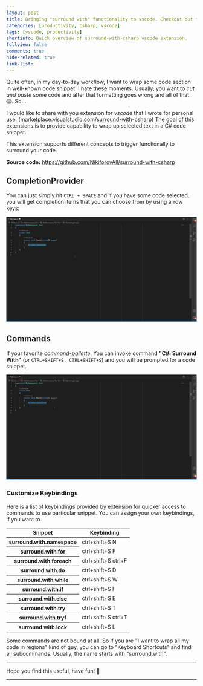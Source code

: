 ```yaml
---
layout: post
title: Bringing "surround with" functionality to vscode. Checkout out this extension.
categories: [productivity, csharp, vscode]
tags: [vscode, productivity]
shortinfo: Quick overview of surround-with-csharp vscode extension.
fullview: false
comments: true
hide-related: true
link-list: 
---
```


Quite often, in my day-to-day workflow, I want to wrap some code section in well-known code snippet. I hate these moments. Usually, you want to *cut and paste* some code and after that formatting goes wrong and all of that 😱. So...

I would like to share with you extension for *vscode* that I wrote for personal use. ([marketplace.visualstudio.com/surround-with-csharp](https://marketplace.visualstudio.com/items?itemName=nikiforovall.surround-with-csharp))
The goal of this extensions is to provide capability to wrap up selected text in a C# code snippet.

This extension supports different concepts to trigger functionally to surround your code.

**Source code:** <https://github.com/NikiforovAll/surround-with-csharp>

## CompletionProvider

You can just simply hit `CTRL + SPACE` and if you have some code selected, you will get completion items that you can choose from by using arrow keys:

![demo1](/assets/surround-with-csharp/surr-w-cs-d2.gif)

## Commands

If your favorite *command-pallette*. You can invoke command **"C#: Surround With"** (or `CTRL+SHIFT+S, CTRL+SHIFT+S`) and you will be prompted for a code snippet.

![demo2](/assets/surround-with-csharp/surr-w-cs-d1.gif)

### Customize Keybindings

Here is a list of keybindings provided by extension for quicker access to commands to use particular snippet. You can assign your own keybindings, if you want to.

<table class="table table-sm table-responsive table-striped table-hover">
  <thead>
    <tr>
      <th scope="col">Snippet</th>
      <th scope="col">Keybinding</th>
    </tr>
  </thead>
  <tbody>
    <tr>
      <th scope="row">surround.with.namespace</th>
      <td colspan="2">ctrl+shift+S N</td>
    </tr>
    <tr>
      <th scope="row">surround.with.for</th>
      <td colspan="2">ctrl+shift+S F</td>
    </tr>
    <tr>
      <th scope="row">surround.with.foreach</th>
      <td colspan="2">ctrl+shift+S ctrl+F</td>
    </tr>
    <tr>
      <th scope="row">surround.with.do</th>
      <td colspan="2">ctrl+shift+S D</td>
    </tr>
    <tr>
      <th scope="row">surround.with.while</th>
      <td colspan="2">ctrl+shift+S W</td>
    </tr>
    <tr>
      <th scope="row">surround.with.if</th>
      <td colspan="2">ctrl+shift+S I</td>
    </tr>
    <tr>
      <th scope="row">surround.with.else</th>
      <td colspan="2">ctrl+shift+S E</td>
    </tr>
    <tr>
      <th scope="row">surround.with.try</th>
      <td colspan="2">ctrl+shift+S T</td>
    </tr>
    <tr>
      <th scope="row">surround.with.tryf</th>
      <td colspan="2">ctrl+shift+S ctrl+T</td>
    </tr>
    <tr>
      <th scope="row">surround.with.lock</th>
      <td colspan="2">ctrl+shift+S L</td>
    </tr>
  </tbody>
</table>
Some commands are not bound at all. So if you are "I want to wrap all my code in regions" kind of guy, you can go to "Keyboard Shortcuts" and find all subcommands. Usually, the name starts with "surround.with".

---

Hope you find this useful, have fun! 🎉

---
